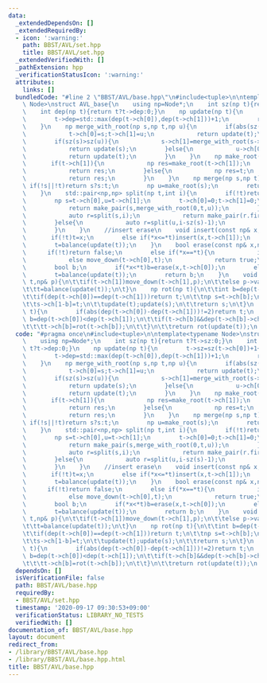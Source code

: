 ```yaml
---
data:
  _extendedDependsOn: []
  _extendedRequiredBy:
  - icon: ':warning:'
    path: BBST/AVL/set.hpp
    title: BBST/AVL/set.hpp
  _extendedVerifiedWith: []
  _pathExtension: hpp
  _verificationStatusIcon: ':warning:'
  attributes:
    links: []
  bundledCode: "#line 2 \"BBST/AVL/base.hpp\"\n#include<tuple>\n\ntemplate<typename\
    \ Node>\nstruct AVL_base{\n    using np=Node*;\n    int sz(np t){return t?t->sz:0;}\n\
    \    int dep(np t){return t?t->dep:0;}\n    np update(np t){\n        t->sz=sz(t->ch[0])+1+sz(t->ch[1]);\n\
    \        t->dep=std::max(dep(t->ch[0]),dep(t->ch[1]))+1;\n        return t;\n\
    \    }\n    np merge_with_root(np s,np t,np u){\n        if(abs(sz(s)-sz(u))<2){\n\
    \            t->ch[0]=s;t->ch[1]=u;\n            return update(t);\n        }\n\
    \        if(sz(s)>sz(u)){\n            s->ch[1]=merge_with_root(s->ch[1],t,u);\n\
    \            return update(s);\n        }else{\n            u->ch[0]=merge_with_root(s,t,u->ch[0]);\n\
    \            return update(t);\n        }\n    }\n    np make_root(np& t){\n \
    \       if(t->ch[1]){\n            np res=make_root(t->ch[1]);\n            update(t);\n\
    \            return res;\n        }else{\n            np res=t;\n            t=t->ch[0];\n\
    \            return res;\n        }\n    }\n    np merge(np s,np t){\n       \
    \ if(!s||!t)return s?s:t;\n        np u=make_root(s);\n        return merge_with_root(s,u,t);\n\
    \    }\n    std::pair<np,np> split(np t,int i){\n        if(!t)return std::make_pair(0,0);\n\
    \        np s=t->ch[0],u=t->ch[1];\n        t->ch[0]=0;t->ch[1]=0;\n        if(i==sz(s)){\n\
    \            return make_pair(s,merge_with_root(0,t,u));\n        }\n        if(i<sz(s)){\n\
    \            auto r=split(s,i);\n            return make_pair(r.first,merge_with_root(r.second,t,u));\n\
    \        }else{\n            auto r=split(u,i-sz(s)-1);\n            return make_pair(merge_with_root(s,t,r.first),r.second);\n\
    \        }\n    }\n    //insert erase\n    void insert(const np& x,np& t){\n \
    \       if(!t)t=x;\n        else if(*x<=*t)insert(x,t->ch[1]);\n        else insert(x,t->ch[0]);\n\
    \        t=balance(update(t));\n    }\n    bool erase(const np& x,np& t){\n  \
    \      if(!t)return false;\n        else if(*x==*t){\n            if(!t->ch[0]||!t->ch[1])t=t->ch[0]?t->ch[0]:t->ch[1];\n\
    \            else move_down(t->ch[0],t);\n            return true;\n        }\n\
    \        bool b;\n        if(*x<*t)b=erase(x,t->ch[0]);\n        else b=erase(x,t->ch[1]);\n\
    \        t=balance(update(t));\n        return b;\n    }\n    void move_down(np&\
    \ t,np& p){\n\t\tif(t->ch[1])move_down(t->ch[1],p);\n\t\telse p->val=t->val,t=t->ch[0];\n\
    \t\tt=balance(update(t));\n\t}\n    np rot(np t){\n\t\tint b=dep(t->ch[0])<dep(t->ch[1]);\n\
    \t\tif(dep(t->ch[0])==dep(t->ch[1]))return t;\n\t\tnp s=t->ch[b];\n\t\tt->ch[b]=s->ch[1-b];\n\
    \t\ts->ch[1-b]=t;\n\t\tupdate(t);update(s);\n\t\treturn s;\n\t}\n    np balance(np\
    \ t){\n        if(abs(dep(t->ch[0])-dep(t->ch[1]))!=2)return t;\n        bool\
    \ b=dep(t->ch[0])<dep(t->ch[1]);\n\t\tif(t->ch[b]&&dep(t->ch[b]->ch[b])<dep(t->ch[b]->ch[1-b])){\n\
    \t\t\tt->ch[b]=rot(t->ch[b]);\n\t\t}\n\t\treturn rot(update(t));\n    }\n};\n"
  code: "#pragma once\n#include<tuple>\n\ntemplate<typename Node>\nstruct AVL_base{\n\
    \    using np=Node*;\n    int sz(np t){return t?t->sz:0;}\n    int dep(np t){return\
    \ t?t->dep:0;}\n    np update(np t){\n        t->sz=sz(t->ch[0])+1+sz(t->ch[1]);\n\
    \        t->dep=std::max(dep(t->ch[0]),dep(t->ch[1]))+1;\n        return t;\n\
    \    }\n    np merge_with_root(np s,np t,np u){\n        if(abs(sz(s)-sz(u))<2){\n\
    \            t->ch[0]=s;t->ch[1]=u;\n            return update(t);\n        }\n\
    \        if(sz(s)>sz(u)){\n            s->ch[1]=merge_with_root(s->ch[1],t,u);\n\
    \            return update(s);\n        }else{\n            u->ch[0]=merge_with_root(s,t,u->ch[0]);\n\
    \            return update(t);\n        }\n    }\n    np make_root(np& t){\n \
    \       if(t->ch[1]){\n            np res=make_root(t->ch[1]);\n            update(t);\n\
    \            return res;\n        }else{\n            np res=t;\n            t=t->ch[0];\n\
    \            return res;\n        }\n    }\n    np merge(np s,np t){\n       \
    \ if(!s||!t)return s?s:t;\n        np u=make_root(s);\n        return merge_with_root(s,u,t);\n\
    \    }\n    std::pair<np,np> split(np t,int i){\n        if(!t)return std::make_pair(0,0);\n\
    \        np s=t->ch[0],u=t->ch[1];\n        t->ch[0]=0;t->ch[1]=0;\n        if(i==sz(s)){\n\
    \            return make_pair(s,merge_with_root(0,t,u));\n        }\n        if(i<sz(s)){\n\
    \            auto r=split(s,i);\n            return make_pair(r.first,merge_with_root(r.second,t,u));\n\
    \        }else{\n            auto r=split(u,i-sz(s)-1);\n            return make_pair(merge_with_root(s,t,r.first),r.second);\n\
    \        }\n    }\n    //insert erase\n    void insert(const np& x,np& t){\n \
    \       if(!t)t=x;\n        else if(*x<=*t)insert(x,t->ch[1]);\n        else insert(x,t->ch[0]);\n\
    \        t=balance(update(t));\n    }\n    bool erase(const np& x,np& t){\n  \
    \      if(!t)return false;\n        else if(*x==*t){\n            if(!t->ch[0]||!t->ch[1])t=t->ch[0]?t->ch[0]:t->ch[1];\n\
    \            else move_down(t->ch[0],t);\n            return true;\n        }\n\
    \        bool b;\n        if(*x<*t)b=erase(x,t->ch[0]);\n        else b=erase(x,t->ch[1]);\n\
    \        t=balance(update(t));\n        return b;\n    }\n    void move_down(np&\
    \ t,np& p){\n\t\tif(t->ch[1])move_down(t->ch[1],p);\n\t\telse p->val=t->val,t=t->ch[0];\n\
    \t\tt=balance(update(t));\n\t}\n    np rot(np t){\n\t\tint b=dep(t->ch[0])<dep(t->ch[1]);\n\
    \t\tif(dep(t->ch[0])==dep(t->ch[1]))return t;\n\t\tnp s=t->ch[b];\n\t\tt->ch[b]=s->ch[1-b];\n\
    \t\ts->ch[1-b]=t;\n\t\tupdate(t);update(s);\n\t\treturn s;\n\t}\n    np balance(np\
    \ t){\n        if(abs(dep(t->ch[0])-dep(t->ch[1]))!=2)return t;\n        bool\
    \ b=dep(t->ch[0])<dep(t->ch[1]);\n\t\tif(t->ch[b]&&dep(t->ch[b]->ch[b])<dep(t->ch[b]->ch[1-b])){\n\
    \t\t\tt->ch[b]=rot(t->ch[b]);\n\t\t}\n\t\treturn rot(update(t));\n    }\n};"
  dependsOn: []
  isVerificationFile: false
  path: BBST/AVL/base.hpp
  requiredBy:
  - BBST/AVL/set.hpp
  timestamp: '2020-09-17 09:30:53+09:00'
  verificationStatus: LIBRARY_NO_TESTS
  verifiedWith: []
documentation_of: BBST/AVL/base.hpp
layout: document
redirect_from:
- /library/BBST/AVL/base.hpp
- /library/BBST/AVL/base.hpp.html
title: BBST/AVL/base.hpp
---
```

